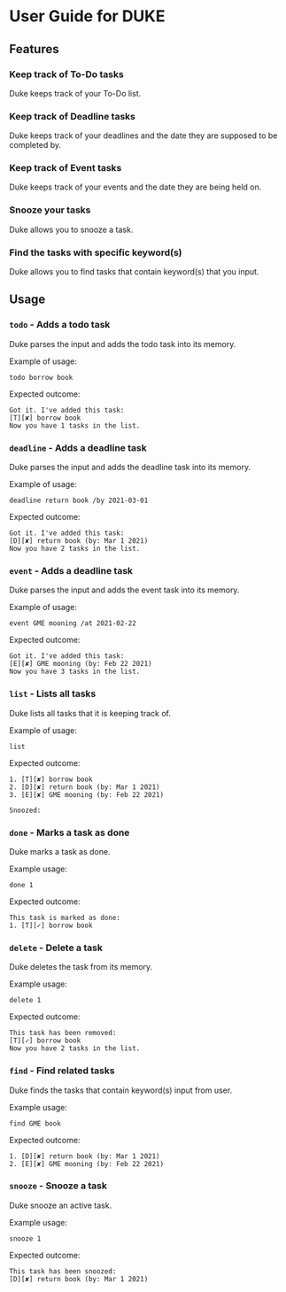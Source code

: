 # User Guide for DUKE

## Features 

### Keep track of To-Do tasks
Duke keeps track of your To-Do list.

### Keep track of Deadline tasks
Duke keeps track of your deadlines and the date they are supposed to be completed by.

### Keep track of Event tasks
Duke keeps track of your events and the date they are being held on.

### Snooze your tasks
Duke allows you to snooze a task.

### Find the tasks with specific keyword(s)
Duke allows you to find tasks that contain keyword(s) that you input.

## Usage

### `todo` - Adds a todo task

Duke parses the input and adds the todo task into its memory.

Example of usage: 

`todo borrow book`

Expected outcome:

```
Got it. I've added this task:
[T][✘] borrow book
Now you have 1 tasks in the list.
```

### `deadline` - Adds a deadline task

Duke parses the input and adds the deadline task into its memory.

Example of usage:

`deadline return book /by 2021-03-01`

Expected outcome:

```
Got it. I've added this task:
[D][✘] return book (by: Mar 1 2021)
Now you have 2 tasks in the list.
```

### `event` - Adds a deadline task

Duke parses the input and adds the event task into its memory.

Example of usage:

`event GME mooning /at 2021-02-22`

Expected outcome:

```
Got it. I've added this task:
[E][✘] GME mooning (by: Feb 22 2021)
Now you have 3 tasks in the list.
```
### `list` - Lists all tasks

Duke lists all tasks that it is keeping track of.

Example of usage:

`list`

Expected outcome:

```
1. [T][✘] borrow book
2. [D][✘] return book (by: Mar 1 2021)
3. [E][✘] GME mooning (by: Feb 22 2021)

Snoozed:
```

### `done` - Marks a task as done

Duke marks a task as done.

Example usage:

`done 1`

Expected outcome:

```
This task is marked as done:
1. [T][✓] borrow book
```

### `delete` - Delete a task

Duke deletes the task from its memory.

Example usage:

`delete 1`

Expected outcome:

```
This task has been removed:
[T][✓] borrow book
Now you have 2 tasks in the list.
```

### `find` - Find related tasks

Duke finds the tasks that contain keyword(s) input from user.

Example usage:

`find GME book`

Expected outcome:

```
1. [D][✘] return book (by: Mar 1 2021)
2. [E][✘] GME mooning (by: Feb 22 2021)
```

### `snooze` - Snooze a task

Duke snooze an active task.

Example usage:

`snooze 1`

Expected outcome:

```
This task has been snoozed:
[D][✘] return book (by: Mar 1 2021)
```